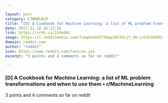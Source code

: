 ```yaml
---

layout: post
category: C7WHBLNLR
title: "[D] A Cookbook for Machine Learning: a list of ML problem transformations and when to use them • r/MachineLearning"
date: 2017-11-16 16:13:19
link: https://vrhk.co/2zOedb2
image: https://i.redditmedia.com/7cmq4x5eGFf36qw1DCSGLjY_hH-itCSU3XSMJc_SjuU.jpg?w=320&s=9d57d465ef60d6f3f409ee4c329fe29b
domain: reddit.com
author: "reddit"
icon: https://www.reddit.com/favicon.ico
excerpt: "3 points and 4 comments so far on reddit"

---
```


### [D] A Cookbook for Machine Learning: a list of ML problem transformations and when to use them • r/MachineLearning

3 points and 4 comments so far on reddit
